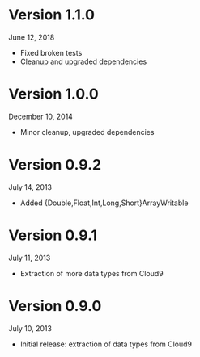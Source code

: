 Version 1.1.0
=============
June 12, 2018

+ Fixed broken tests
+ Cleanup and upgraded dependencies

Version 1.0.0
=============
December 10, 2014

+ Minor cleanup, upgraded dependencies

Version 0.9.2
=============
July 14, 2013

+ Added {Double,Float,Int,Long,Short}ArrayWritable

Version 0.9.1
=============
July 11, 2013

+ Extraction of more data types from Cloud9

Version 0.9.0
=============
July 10, 2013

+ Initial release: extraction of data types from Cloud9
